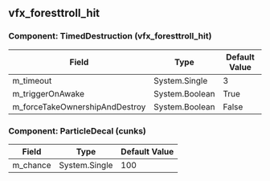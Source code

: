 ## vfx_foresttroll_hit

### Component: TimedDestruction (vfx_foresttroll_hit)

|Field|Type|Default Value|
|-----|----|-------------|
|m_timeout|System.Single|3|
|m_triggerOnAwake|System.Boolean|True|
|m_forceTakeOwnershipAndDestroy|System.Boolean|False|

### Component: ParticleDecal (cunks)

|Field|Type|Default Value|
|-----|----|-------------|
|m_chance|System.Single|100|

